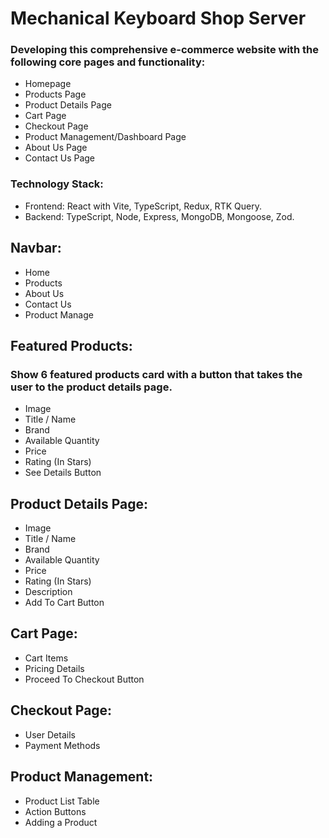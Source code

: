 
# Mechanical Keyboard Shop Server

### Developing this comprehensive e-commerce website with the following core pages and functionality:

- Homepage
- Products Page
- Product Details Page
- Cart Page
- Checkout Page
- Product Management/Dashboard Page
- About Us Page
- Contact Us Page

### Technology Stack:
- Frontend: React with Vite, TypeScript, Redux, RTK Query.
- Backend: TypeScript, Node, Express, MongoDB, Mongoose, Zod.


## Navbar:
- Home
- Products
- About Us
- Contact Us
- Product Manage

## Featured Products:
### Show 6 featured products card with a button that takes the user to the product details page.
- Image
- Title / Name
- Brand
- Available Quantity
- Price
- Rating (In Stars)
- See Details Button

## Product Details Page:
- Image
- Title / Name
- Brand
- Available Quantity
- Price
- Rating (In Stars)
- Description
- Add To Cart Button

## Cart Page:
- Cart Items
- Pricing Details
- Proceed To Checkout Button

## Checkout Page:
- User Details
- Payment Methods

## Product Management:
- Product List Table
- Action Buttons
- Adding a Product

